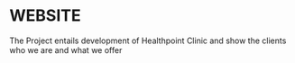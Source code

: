 # WEBSITE
 The Project entails development of Healthpoint Clinic and show the clients who we are and what we offer 
